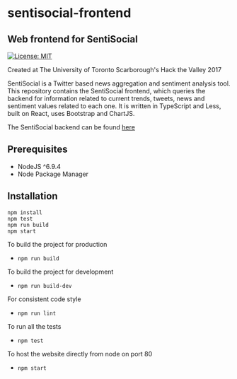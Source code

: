 # sentisocial-frontend
## Web frontend for SentiSocial

[![License: MIT](https://img.shields.io/badge/license-MIT-brightgreen.svg)]()

Created at The University of Toronto Scarborough's Hack the Valley 2017

SentiSocial is a Twitter based news aggregation and sentiment analysis tool.
This repository contains the SentiSocial frontend, which queries the backend for
information related to current trends, tweets, news and sentiment values
related to each one. It is written in TypeScript and Less, built on React,
uses Bootstrap and ChartJS.

The SentiSocial backend can be found [here](github.com/SentiSocial/sentisocial-backend)

## Prerequisites

* NodeJS ^6.9.4
* Node Package Manager

## Installation

```
npm install
npm test
npm run build
npm start
```

To build the project for production
* `npm run build`

To build the project for development
* `npm run build-dev`

For consistent code style
* `npm run lint`

To run all the tests
* `npm test`

To host the website directly from node on port 80
* `npm start`
